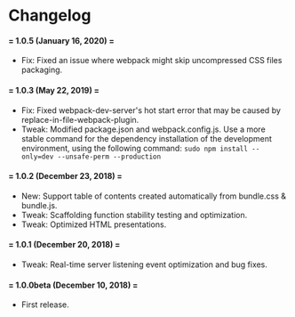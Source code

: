 # Changelog

#### = 1.0.5 (January 16, 2020) =

* Fix: Fixed an issue where webpack might skip uncompressed CSS files packaging.


#### = 1.0.3 (May 22, 2019) =

* Fix: Fixed webpack-dev-server's hot start error that may be caused by replace-in-file-webpack-plugin.
* Tweak: Modified package.json and webpack.config.js. Use a more stable command for the dependency installation of the development environment, using the following command: `sudo npm install --only=dev --unsafe-perm --production`


#### = 1.0.2 (December 23, 2018) =

* New: Support table of contents created automatically from bundle.css & bundle.js.
* Tweak: Scaffolding function stability testing and optimization.
* Tweak: Optimized HTML presentations.


#### = 1.0.1 (December 20, 2018) =

* Tweak: Real-time server listening event optimization and bug fixes.



#### = 1.0.0beta (December 10, 2018) =

* First release.
